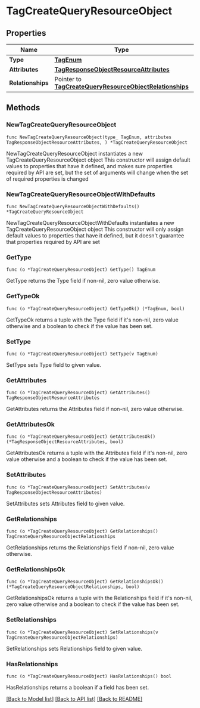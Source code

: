 # TagCreateQueryResourceObject

## Properties

Name | Type | Description | Notes
------------ | ------------- | ------------- | -------------
**Type** | [**TagEnum**](TagEnum.md) |  | 
**Attributes** | [**TagResponseObjectResourceAttributes**](TagResponseObjectResourceAttributes.md) |  | 
**Relationships** | Pointer to [**TagCreateQueryResourceObjectRelationships**](TagCreateQueryResourceObjectRelationships.md) |  | [optional] 

## Methods

### NewTagCreateQueryResourceObject

`func NewTagCreateQueryResourceObject(type_ TagEnum, attributes TagResponseObjectResourceAttributes, ) *TagCreateQueryResourceObject`

NewTagCreateQueryResourceObject instantiates a new TagCreateQueryResourceObject object
This constructor will assign default values to properties that have it defined,
and makes sure properties required by API are set, but the set of arguments
will change when the set of required properties is changed

### NewTagCreateQueryResourceObjectWithDefaults

`func NewTagCreateQueryResourceObjectWithDefaults() *TagCreateQueryResourceObject`

NewTagCreateQueryResourceObjectWithDefaults instantiates a new TagCreateQueryResourceObject object
This constructor will only assign default values to properties that have it defined,
but it doesn't guarantee that properties required by API are set

### GetType

`func (o *TagCreateQueryResourceObject) GetType() TagEnum`

GetType returns the Type field if non-nil, zero value otherwise.

### GetTypeOk

`func (o *TagCreateQueryResourceObject) GetTypeOk() (*TagEnum, bool)`

GetTypeOk returns a tuple with the Type field if it's non-nil, zero value otherwise
and a boolean to check if the value has been set.

### SetType

`func (o *TagCreateQueryResourceObject) SetType(v TagEnum)`

SetType sets Type field to given value.


### GetAttributes

`func (o *TagCreateQueryResourceObject) GetAttributes() TagResponseObjectResourceAttributes`

GetAttributes returns the Attributes field if non-nil, zero value otherwise.

### GetAttributesOk

`func (o *TagCreateQueryResourceObject) GetAttributesOk() (*TagResponseObjectResourceAttributes, bool)`

GetAttributesOk returns a tuple with the Attributes field if it's non-nil, zero value otherwise
and a boolean to check if the value has been set.

### SetAttributes

`func (o *TagCreateQueryResourceObject) SetAttributes(v TagResponseObjectResourceAttributes)`

SetAttributes sets Attributes field to given value.


### GetRelationships

`func (o *TagCreateQueryResourceObject) GetRelationships() TagCreateQueryResourceObjectRelationships`

GetRelationships returns the Relationships field if non-nil, zero value otherwise.

### GetRelationshipsOk

`func (o *TagCreateQueryResourceObject) GetRelationshipsOk() (*TagCreateQueryResourceObjectRelationships, bool)`

GetRelationshipsOk returns a tuple with the Relationships field if it's non-nil, zero value otherwise
and a boolean to check if the value has been set.

### SetRelationships

`func (o *TagCreateQueryResourceObject) SetRelationships(v TagCreateQueryResourceObjectRelationships)`

SetRelationships sets Relationships field to given value.

### HasRelationships

`func (o *TagCreateQueryResourceObject) HasRelationships() bool`

HasRelationships returns a boolean if a field has been set.


[[Back to Model list]](../README.md#documentation-for-models) [[Back to API list]](../README.md#documentation-for-api-endpoints) [[Back to README]](../README.md)


